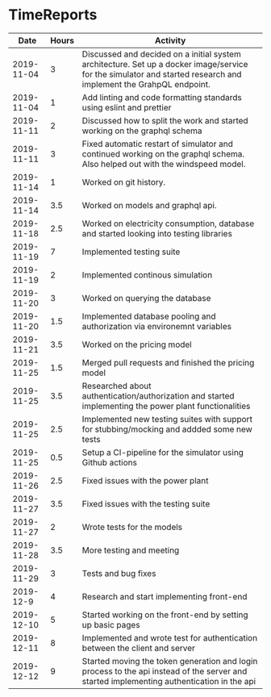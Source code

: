 # TimeReports

| Date       | Hours | Activity                                                                                                                                                         |
| ---------- | ----- | ---------------------------------------------------------------------------------------------------------------------------------------------------------------- |
| 2019-11-04 | 3     | Discussed and decided on a initial system architecture. Set up a docker image/service for the simulator and started research and implement the GrahpQL endpoint. |
| 2019-11-04 | 1     | Add linting and code formatting standards using eslint and prettier                                                                                              |
| 2019-11-11 | 2     | Discussed how to split the work and started working on the graphql schema                                                                                        |
| 2019-11-11 | 3     | Fixed automatic restart of simulator and continued working on the graphql schema. Also helped out with the windspeed model.                                      |
| 2019-11-14 | 1     | Worked on git history.                                                                                                                                           |
| 2019-11-14 | 3.5   | Worked on models and graphql api.                                                                                                                                |
| 2019-11-18 | 2.5   | Worked on electricity consumption, database and started looking into testing libraries                                                                           |
| 2019-11-19 | 7     | Implemented testing suite                                                                                                                                        |
| 2019-11-19 | 2     | Implemented continous simulation                                                                                                                                 |
| 2019-11-20 | 3     | Worked on querying the database                                                                                                                                  |
| 2019-11-20 | 1.5   | Implemented database pooling and authorization via environemnt variables                                                                                         |
| 2019-11-21 | 3.5   | Worked on the pricing model                                                                                                                                      |
| 2019-11-25 | 1.5   | Merged pull requests and finished the pricing model                                                                                                              |
| 2019-11-25 | 3.5   | Researched about authentication/authorization and started implementing the power plant functionalities                                                           |
| 2019-11-25 | 2.5   | Implemented new testing suites with support for stubbing/mocking and addded some new tests                                                                       |
| 2019-11-25 | 0.5   | Setup a CI-pipeline for the simulator using Github actions                                                                                                       |
| 2019-11-26 | 2.5   | Fixed issues with the power plant                                                                                                                                |
| 2019-11-27 | 3.5   | Fixed issues with the testing suite                                                                                                                              |
| 2019-11-27 | 2     | Wrote tests for the models                                                                                                                                       |
| 2019-11-28 | 3.5   | More testing and meeting                                                                                                                                         |
| 2019-11-29 | 3     | Tests and bug fixes                                                                                                                                              |
| 2019-12-9  | 4     | Research and start implementing front-end                                                                                                                        |
| 2019-12-10 | 5     | Started working on the front-end by setting up basic pages                                                                                                       |
| 2019-12-11 | 8     | Implemented and wrote test for authentication between the client and server                                                                                      |
| 2019-12-12 | 9     | Started moving the token generation and login process to the api instead of the server and started implementing authentication in the api
